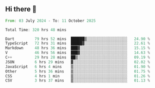 ## Hi there 👋

<!--START_SECTION:waka-->

```rust
From: 03 July 2024 - To: 11 October 2025

Total Time: 320 hrs 48 mins

Dart         79 hrs 52 mins  ██████▒░░░░░░░░░░░░░░░░░░   24.90 %
TypeScript   72 hrs 31 mins  █████▓░░░░░░░░░░░░░░░░░░░   22.61 %
Markdown     48 hrs 36 mins  ███▓░░░░░░░░░░░░░░░░░░░░░   15.15 %
V            46 hrs 56 mins  ███▓░░░░░░░░░░░░░░░░░░░░░   14.63 %
C++          29 hrs 28 mins  ██▒░░░░░░░░░░░░░░░░░░░░░░   09.19 %
JSON         6 hrs 29 mins   ▓░░░░░░░░░░░░░░░░░░░░░░░░   02.02 %
JavaScript   6 hrs 4 mins    ▒░░░░░░░░░░░░░░░░░░░░░░░░   01.90 %
Other        5 hrs 36 mins   ▒░░░░░░░░░░░░░░░░░░░░░░░░   01.75 %
CSS          4 hrs 1 min     ▒░░░░░░░░░░░░░░░░░░░░░░░░   01.26 %
CSV          3 hrs 37 mins   ▒░░░░░░░░░░░░░░░░░░░░░░░░   01.13 %
```

<!--END_SECTION:waka-->

<!--
**mathiskakal/mathiskakal** is a ✨ _special_ ✨ repository because its `README.md` (this file) appears on your GitHub profile.

Here are some ideas to get you started:

- 🔭 I’m currently working on ...
- 🌱 I’m currently learning ...
- 👯 I’m looking to collaborate on ...
- 🤔 I’m looking for help with ...
- 💬 Ask me about ...
- 📫 How to reach me: ...
- 😄 Pronouns: ...
- ⚡ Fun fact: ...
-->
